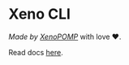 # Xeno CLI
*Made by [XenoPOMP](https://github.com/XenoPOMP)* with love ❤️.

Read docs [here](https://xenos-organization.gitbook.io/xeno-cli/).
